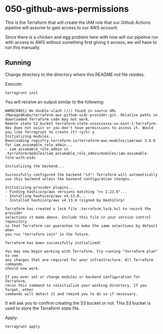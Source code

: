 # 050-github-aws-permissions

This is the Terraform that will create the IAM role that our Github Actions pipeline will assume
to gain access to our AWS account.

Since there is a chicken and egg problem here with how will our pipeline run with access to AWS
without something first giving it access, we will have to run this manually.

## Running
Change directory to the directory where this README.md file resides.

Execute:
```
terragrunt init
```

You will receive an output similar to the following:
```
WARN[0001] No double-slash (//) found in source URL /ManagedKube/terraform-aws-github-oidc-provider.git. Relative paths in downloaded Terraform code may not work. 
Remote state S3 bucket terraform-state-xxxxxxxxxx-us-east-1-terraform-dev does not exist or you don't have permissions to access it. Would you like Terragrunt to create it? (y/n) y
Initializing modules...
Downloading registry.terraform.io/terraform-aws-modules/iam/aws 3.6.0 for iam_assumable_role_admin...
- iam_assumable_role_admin in .terraform/modules/iam_assumable_role_admin/modules/iam-assumable-role-with-oidc

Initializing the backend...

Successfully configured the backend "s3"! Terraform will automatically
use this backend unless the backend configuration changes.

Initializing provider plugins...
- Finding hashicorp/aws versions matching ">= 2.23.0"...
- Installing hashicorp/aws v4.13.0...
- Installed hashicorp/aws v4.13.0 (signed by HashiCorp)

Terraform has created a lock file .terraform.lock.hcl to record the provider
selections it made above. Include this file in your version control repository
so that Terraform can guarantee to make the same selections by default when
you run "terraform init" in the future.

Terraform has been successfully initialized!

You may now begin working with Terraform. Try running "terraform plan" to see
any changes that are required for your infrastructure. All Terraform commands
should now work.

If you ever set or change modules or backend configuration for Terraform,
rerun this command to reinitialize your working directory. If you forget, other
commands will detect it and remind you to do so if necessary.
```

It will ask you to confirm creating the S3 bucket or not.  This S3 bucket is used to store the
Terraform state file.

Apply:
```
terragrunt apply
```
